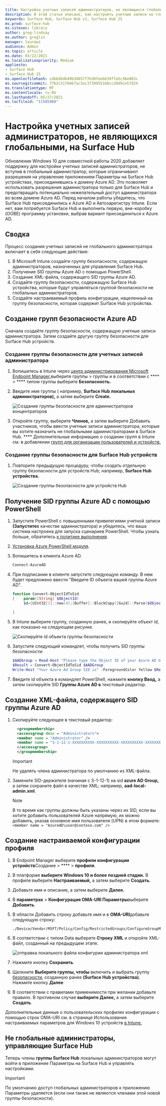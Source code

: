 ```yaml
---
title: Настройка учетных записей администраторов, не являющихся глобальными, на Surface Hub
description: В этой статье описано, как настроить учетные записи не глобального администратора для управления Surface Hub и Surface Hub 2S.
keywords: Surface Hub, Surface Hub v1, Surface Hub 2S
ms.prod: surface-hub
ms.sitesec: library
author: greg-lindsay
ms.author: greglin
manager: laurawi
audience: Admin
ms.topic: article
ms.date: 03/22/2021
ms.localizationpriority: Medium
appliesto:
- Surface Hub
- Surface Hub 2S
ms.openlocfilehash: cdb6dbdb49b34857f7b30feebb39f7a5c36e883c
ms.sourcegitcommit: 77b2c51f8467ac3ac37399551b0cc20d9ce57d24
ms.translationtype: MT
ms.contentlocale: ru-RU
ms.lasthandoff: 05/27/2021
ms.locfileid: "11585960"
---
```

# <a name="configure-non-global-admin-accounts-on-surface-hub"></a>Настройка учетных записей администраторов, не являющихся глобальными, на Surface Hub

Обновление Windows 10 для совместной работы 2020 добавляет поддержку для настройки учетных записей администраторов, не вступив в глобальный администратор, которые ограничивают разрешения на управление приложением Параметры на Surface Hub устройствах, присоединившись к домену Azure AD. Это позволяет использовать разрешения администратора только для Surface Hub и предотвращать потенциально нежелательный доступ администратора во всем домене Azure AD. Перед началом работы убедитесь, что Surface Hub присоединились к Azure AD и Автозарегистру Intune. Если нет, вам потребуется Surface Hub и выполнить первую, вне-коробку (OOBE) программу установки, выбрав вариант присоединиться к Azure AD.

## <a name="summary"></a>Сводка 

Процесс создания учетных записей не глобального администратора включает в себя следующие действия: 

1. В Microsoft Intune создайте группу безопасности, содержащую администраторов, назначенных для управления Surface Hub.
2. Получение SID группы Azure AD с помощью PowerShell.
3. Создание XML-файла, содержащего SID группы Azure AD.
4. Создайте группу безопасности, содержащую Surface Hub устройства, которые будут управляться группой безопасности не глобальных администраторов.
5. Создайте настраиваемый профиль конфигурации, нацеленный на группу безопасности, которая содержит Surface Hub устройства. 


## <a name="create-azure-ad-security-groups"></a>Создание групп безопасности Azure AD

Сначала создайте группу безопасности, содержащую учетные записи администратора. Затем создайте другую группу безопасности для Surface Hub устройств.  

### <a name="create-security-group-for-admin-accounts"></a>Создание группы безопасности для учетных записей администратора

1. Вопишитесь в Intune через [центр администрирования Microsoft Endpoint Manager,](https://go.microsoft.com/fwlink/?linkid=2109431)выберите группы > группы и в соответствии с ****  >  **** типом группы выберите **Безопасность.** 
2. Введите имя группы ( например, **Surface Hub локальных администраторов),** а затем выберите **Create.** 

     ![Создание группы безопасности для администраторов концентраторов](images/sh-create-sec-group.png)

3. Откройте группу, выберите **Членов,** а затем выберите Добавить участников, чтобы ввести учетные записи администратора, которые вы хотите назначить не глобальными администраторами в Surface Hub. **** Дополнительные информацию о создании групп в Intune см. в добавлении [групп для организации пользователей и устройств.](/mem/intune/fundamentals/groups-add)

### <a name="create-security-group-for-surface-hub-devices"></a>Создание группы безопасности для Surface Hub устройств

1. Повторите предыдущую процедуру, чтобы создать отдельную группу безопасности для устройств Hub; например, **Surface Hub устройства.** 

     ![Создание группы безопасности для устройств Hub](images/sh-create-sec-group-devices.png) 

## <a name="obtain-azure-ad-group-sid-using-powershell"></a>Получение SID группы Azure AD с помощью PowerShell

1. Запустите PowerShell с повышенными привилегиями учетной записи **(Запустите**в качестве администратора) и убедитесь, что ваша система настроена для запуска сценариев PowerShell. Чтобы узнать больше, обратитесь [к политике выполнения](/powershell/module/microsoft.powershell.core/about/about_execution_policies?). 
2. [Установка Azure PowerShell модуля](/powershell/azure/install-az-ps).
3. Вопишитесь в клиента Azure AD.

    ```powershell
    Connect-AzureAD
    ```

4. При подписании в клиенте запустите следующую команду. В нем будет предложено ввести "Введите ID объекта вашей группы Azure AD".

    ```powershell
    function Convert-ObjectIdToSid
    {    param([String] $ObjectId)   
         $d=[UInt32[]]::new(4);[Buffer]::BlockCopy([Guid]::Parse($ObjectId).ToByteArray(),0,$d,0,16);"S-1-12-1-$d".Replace(' ','-')
         
    }
    ```

5. В Intune выберите группу, созданную ранее, и скопируйте объект id, как показано на следующем рисунке. 

     ![Скопируйте id объекта группы безопасности](images/sh-objectid.png)

6. Запустите следующий командлет, чтобы получить SID группы безопасности:

    ```powershell
    $AADGroup = Read-Host "Please type the Object ID of your Azure AD Group"
    $Result = Convert-ObjectIdToSid $AADGroup
    Write-Host "Your Azure Ad Group SID is" -ForegroundColor Yellow $Result
    ```
    
7. Введите id объекта в командлет PowerShell, нажмите **кнопку Ввод,** а затем скопируйте SID **Группы Azure AD в** текстовый редактор. 

## <a name="create-xml-file-containing-azure-ad-group-sid"></a>Создание XML-файла, содержащего SID группы Azure AD

1. Скопируйте следующее в текстовый редактор: 

    ```xml
      <groupmembership>   
      <accessgroup desc = "Administrators">        
      <member name = "Administrator" />        
      <member name = "S-1-12-1-XXXXXXXXXX-XXXXXXXXXX-XXXXXXXXXX-XXXXXXXXXX" />  
      </accessgroup>
      </groupmembership>
      ```
      > [!IMPORTANT]
      > Не удалять члена администратора по умолчанию из XML-файла.

2. Замените SID-держателя (начиная с S-1-12-1) на sid **azure AD Group,** а затем сохраните файл в качестве XML; например, **aad-local-admin.xml**. 

      > [!NOTE]
      > В то время как группы должны быть указаны через их SID, если вы хотите добавить пользователей Azure напрямую, их можно добавить, указав основное имя пользователя (UPN) в этом формате: `<member name = "AzureAD\user@contoso.com" />`

## <a name="create-custom-configuration-profile"></a>Создание настраиваемой конфигурации профиля

1. В Endpoint Manager выберите **профили конфигурации устройств**Создание  >  ****  >  **профиля**. 
2. В платформе **выберите Windows 10 и более поздней стадии.** В профиле выберите **Настраиваемый,** а затем выберите **Создать.**
3. Добавьте имя и описание, а затем выберите **Далее.**
4. В **параметрах**  >  **Конфигурация OMA-URI Параметры**выберите **Добавить**.
5. В области Добавить строку добавьте имя и в     **OMA-URI**добавьте следующую строку: 

    ```OMA-URI
    ./Device/Vendor/MSFT/Policy/Config/RestrictedGroups/ConfigureGroupMembership
    ```
6. В соответствии с типом Data выберите **Строку XML** и откройте XML-файл, созданный на предыдущем этапе. 

     ![отправка локального файла конфигурии администратора xml](images/sh-local-admin-config.png)

7. Нажмите кнопку **Сохранить**.
8. Щелкните **Выберите группы, чтобы** включить и выбрать группу [безопасности,](#create-security-group-for-surface-hub-devices) созданную ранее **(Surface Hub устройства).** Нажмите кнопку **Далее**
9. В соответствии с правилами применимости при желании добавьте правило. В противном случае **выберите Далее,** а затем выберите **Создать**.

Дополнительные данные о пользовательских профилях конфигурации с помощью строк OMA-URI см. в странице Использование настраиваемых параметров для Windows 10 устройств [в Intune.](/mem/intune/configuration/custom-settings-windows-10)


## <a name="non-global-admins-managing-surface-hub"></a>Не глобальные администраторы, управляющие Surface Hub

Теперь члены **группы Surface Hub** локальных администраторов могут войти в приложение Параметры на Surface Hub и управлять настройками.

> [!IMPORTANT]
> По умолчанию доступ глобальных администраторов к приложению Параметры удаляется (если они также не являются членами этой новой группы безопасности).
